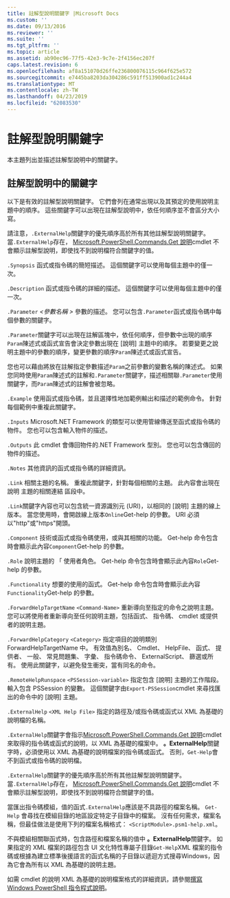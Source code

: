 ```yaml
---
title: 註解型說明關鍵字 |Microsoft Docs
ms.custom: ''
ms.date: 09/13/2016
ms.reviewer: ''
ms.suite: ''
ms.tgt_pltfrm: ''
ms.topic: article
ms.assetid: ab90ec96-77f5-42e3-9c7e-2f4156ec207f
caps.latest.revision: 6
ms.openlocfilehash: af8a151070d26ffe236800076115c964f625e572
ms.sourcegitcommit: e7445ba8203da304286c591ff513900ad1c244a4
ms.translationtype: MT
ms.contentlocale: zh-TW
ms.lasthandoff: 04/23/2019
ms.locfileid: "62083530"
---
```

# <a name="comment-based-help-keywords"></a>註解型說明關鍵字

本主題列出並描述註解型說明中的關鍵字。

## <a name="keywords-in-comment-based-help"></a>註解型說明中的關鍵字

以下是有效的註解型說明關鍵字。 它們會列在通常出現以及其預定的使用說明主題中的順序。 這些關鍵字可以出現在註解型說明中，依任何順序並不會區分大小寫。

請注意，`.ExternalHelp`關鍵字的優先順序高於所有其他註解型說明關鍵字。 當`.ExternalHelp`存在， [Microsoft.PowerShell.Commands.Get 說明](/dotnet/api/Microsoft.PowerShell.Commands.Get-Help)cmdlet 不會顯示註解型說明，即使找不到說明檔符合關鍵字的值。

`.Synopsis` 函式或指令碼的簡短描述。 這個關鍵字可以使用每個主題中的僅一次。

`.Description` 函式或指令碼的詳細的描述。 這個關鍵字可以使用每個主題中的僅一次。

`.Parameter` *\<參數名稱 >* 參數的描述。 您可以包含`.Parameter`函式或指令碼中每個參數的關鍵字。

`.Parameter`關鍵字可以出現在註解區塊中，依任何順序，但參數中出現的順序`Param`陳述式或函式宣告會決定參數出現在 [說明] 主題中的順序。 若要變更之說明主題中的參數的順序，變更參數的順序`Param`陳述式或函式宣告。

您也可以藉由將放在註解指定參數描述`Param`之前參數的變數名稱的陳述式。 如果您同時使用`Param`陳述式的註解和`.Parameter`關鍵字，描述相關聯`.Parameter`使用關鍵字，而`Param`陳述式的註解會被忽略。

`.Example` 使用函式或指令碼，並且選擇性地加範例輸出和描述的範例命令。 針對每個範例中重複此關鍵字。

`.Inputs` Microsoft.NET Framework 的類型可以使用管線傳送至函式或指令碼的物件。 您也可以包含輸入物件的描述。

`.Outputs` 此 cmdlet 會傳回物件的.NET Framework 型別。 您也可以包含傳回的物件的描述。

`.Notes` 其他資訊的函式或指令碼的詳細資訊。

`.Link` 相關主題的名稱。 重複此關鍵字，針對每個相關的主題。 此內容會出現在 說明 主題的相關連結 區段中。

`.Link`關鍵字內容也可以包含統一資源識別元 (URI)，以相同的 [說明] 主題的線上版本。 當您使用時，會開啟線上版本`Online`Get-help 的參數。 URI 必須以"http"或"https"開頭。

`.Component` 技術或函式或指令碼使用，或與其相關的功能。 Get-help 命令包含時會顯示此內容`Component`Get-help 的參數。

`.Role` 說明主題的 「 使用者角色。 Get-help 命令包含時會顯示此內容`Role`Get-help 的參數。

`.Functionality` 想要的使用的函式。 Get-help 命令包含時會顯示此內容`Functionality`Get-help 的參數。

`.ForwardHelpTargetName` `<Command-Name>` 重新導向至指定的命令之說明主題。 您可以將使用者重新導向至任何說明主題，包括函式、 指令碼、 cmdlet 或提供者的說明主題。

`.ForwardHelpCategory` `<Category>` 指定項目的說明類別 ForwardHelpTargetName 中。 有效值為別名、 Cmdlet、 HelpFile、 函式、 提供者、 一般、 常見問題集、 字彙、 指令碼命令、 ExternalScript、 篩選或所有。 使用此關鍵字，以避免發生衝突，當有同名的命令。

`.RemoteHelpRunspace` `<PSSession-variable>` 指定包含 [說明] 主題的工作階段。 輸入包含 PSSession 的變數。 這個關鍵字由`Export-PSSession`cmdlet 來尋找匯出的命令中的 [說明] 主題。

`.ExternalHelp` `<XML Help File>` 指定的路徑及/或指令碼或函式以 XML 為基礎的說明檔的名稱。

`.ExternalHelp`關鍵字會指示[Microsoft.PowerShell.Commands.Get 說明](/dotnet/api/Microsoft.PowerShell.Commands.Get-Help)cmdlet 來取得的指令碼或函式的說明，以 XML 為基礎的檔案中。 **。ExternalHelp**關鍵字時，必須使用以 XML 為基礎的說明檔案的指令碼或函式。 否則，`Get-Help`會不到函式或指令碼的說明檔。

`.ExternalHelp`關鍵字的優先順序高於所有其他註解型說明關鍵字。 當`.ExternalHelp`存在， [Microsoft.PowerShell.Commands.Get 說明](/dotnet/api/Microsoft.PowerShell.Commands.Get-Help)cmdlet 不會顯示註解型說明，即使找不到說明檔符合關鍵字的值。

當匯出指令碼模組，值的函式`.ExternalHelp`應該是不具路徑的檔案名稱。 `Get-Help` 會尋找在模組目錄的地區設定特定子目錄中的檔案。 沒有任何需求，檔案名稱，但最佳做法是使用下列的檔案名稱格式： `<ScriptModule>.psm1-help.xml`。

不與模組相關聯函式時，包含路徑和檔案名稱的值中 **。ExternalHelp**關鍵字。 如果指定的 XML 檔案的路徑包含 UI 文化特性專屬子目錄`Get-Help`XML 檔案的指令碼或根據為建立標準後援語言的函式名稱的子目錄以遞迴方式搜尋Windows，因為它會為所有以 XML 為基礎的說明主題。

如需 cmdlet 的說明 XML 為基礎的說明檔案格式的詳細資訊，請參閱[撰寫 Windows PowerShell 指令程式說明](./writing-help-for-windows-powershell-cmdlets.md)。